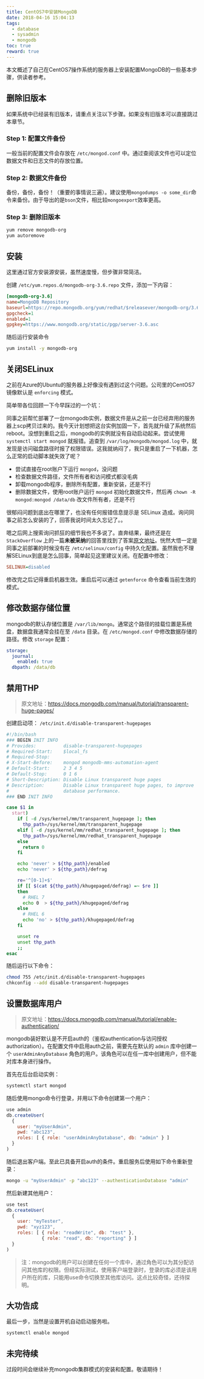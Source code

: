 ```yaml
---
title: CentOS7中安装MongoDB
date: 2018-04-16 15:04:13
tags:
  - database
  - sysadmin
  - mongodb
toc: true
reward: true
---
```


本文概述了自己在CentOS7操作系统的服务器上安装配置MongoDB的一些基本步骤，供读者参考。

## 删除旧版本

如果系统中已经装有旧版本，请重点关注以下步骤。如果没有旧版本可以直接跳过本章节。

### Step 1: 配置文件备份

一般当前的配置文件会存放在 `/etc/mongod.conf` 中。通过查阅该文件也可以定位数据文件和日志文件的存放位置。

### Step 2: 数据文件备份

备份，备份，备份！（重要的事情说三遍）。建议使用`mongodumps -o some_dir`命令来备份。由于导出的是`bson`文件，相比较`mongoexport`效率更高。

### Step 3: 删除旧版本

```bash
yum remove mongodb-org
yum autoremove
```

## 安装

这里通过官方安装源安装，虽然速度慢，但步骤非常简洁。

创建 `/etc/yum.repos.d/mongodb-org-3.6.repo` 文件，添加一下内容：

```ini
[mongodb-org-3.6]
name=MongoDB Repository
baseurl=https://repo.mongodb.org/yum/redhat/$releasever/mongodb-org/3.6/x86_64/
gpgcheck=1
enabled=1
gpgkey=https://www.mongodb.org/static/pgp/server-3.6.asc
```

随后运行安装命令

```bash
yum install -y mongodb-org
```

<!-- more -->

## 关闭SELinux

之前在Azure的Ubuntu的服务器上好像没有遇到过这个问题。公司里的CentOS7镜像默认是 `enforcing` 模式。

简单带各位回顾一下今早踩过的一个坑：

同事之前帮忙部署了一台mongodb实例，数据文件是从之前一台已经弃用的服务器上scp拷贝过来的。我今天计划想把这台实例加固一下，首先就升级了系统然后reboot。没想到重启之后，mongodb的实例就没有自动启动起来。尝试使用 `systemctl start mongod` 就报错。追查到 `/var/log/mongodb/mongod.log` 中，就发现是访问磁盘路径时报了权限错误。这我就纳闷了，我只是重启了一下机器，怎么正常的启动脚本就失效了呢？

- 尝试直接在root账户下运行 `mongod`，没问题
- 检查数据文件路径，文件所有者和访问模式都没毛病
- 卸载mongodb程序，删除所有配置，重新安装，还是不行
- 删除数据文件，使用root账户运行 `mongod` 初始化数据文件，然后再 `chown -R mongod:mongod /data/db` 改文件所有者，还是不行

很郁闷问题到底出在哪里了，也没有任何报错信息提示是 SELinux 造成。询问同事之前怎么安装的了，回答我说时间太久忘记了。。

嗯之后网上搜索询问抓狂的细节我也不多说了。直奔结果，最终还是在 `StackOverflow` 上的一篇**未被采纳**的回答里找到了答案[原文地址](https://stackoverflow.com/questions/5973811/mongodb-data-directory-permissions)。恍然大悟一定是同事之前部署的时候没有在 `/etc/selinux/config` 中持久化配置。虽然我也不理解SELinux到底是怎么回事，简单起见这里建议关闭。在配置中修改：

```ini
SELINUX=disabled
```

修改完之后记得重启机器生效。重启后可以通过 `getenforce` 命令查看当前生效的模式。

## 修改数据存储位置

mongodb的默认存储位置是 `/var/lib/mongo`。通常这个路径的挂载位置是系统盘，数据盘我通常会挂在至 `/data` 目录。在 `/etc/mongod.conf` 中修改数据存储的路径。修改 `storage` 配置：

```yaml
storage:
  journal:
    enabled: true
  dbpath: /data/db
```

## 禁用THP

> 原文地址：https://docs.mongodb.com/manual/tutorial/transparent-huge-pages/

创建启动项： `/etc/init.d/disable-transparent-hugepages`

```bash
#!/bin/bash
### BEGIN INIT INFO
# Provides:          disable-transparent-hugepages
# Required-Start:    $local_fs
# Required-Stop:
# X-Start-Before:    mongod mongodb-mms-automation-agent
# Default-Start:     2 3 4 5
# Default-Stop:      0 1 6
# Short-Description: Disable Linux transparent huge pages
# Description:       Disable Linux transparent huge pages, to improve
#                    database performance.
### END INIT INFO

case $1 in
  start)
    if [ -d /sys/kernel/mm/transparent_hugepage ]; then
      thp_path=/sys/kernel/mm/transparent_hugepage
    elif [ -d /sys/kernel/mm/redhat_transparent_hugepage ]; then
      thp_path=/sys/kernel/mm/redhat_transparent_hugepage
    else
      return 0
    fi

    echo 'never' > ${thp_path}/enabled
    echo 'never' > ${thp_path}/defrag

    re='^[0-1]+$'
    if [[ $(cat ${thp_path}/khugepaged/defrag) =~ $re ]]
    then
      # RHEL 7
      echo 0  > ${thp_path}/khugepaged/defrag
    else
      # RHEL 6
      echo 'no' > ${thp_path}/khugepaged/defrag
    fi

    unset re
    unset thp_path
    ;;
esac
```

随后运行以下命令：

```bash
chmod 755 /etc/init.d/disable-transparent-hugepages
chkconfig --add disable-transparent-hugepages
```

## 设置数据库用户

> 原文地址：https://docs.mongodb.com/manual/tutorial/enable-authentication/

mongodb装好默认是不开启auth的（鉴权authentication与访问授权authorization）。在配置文件中启用auth之前，需要先在默认的 `admin` 库中创建一个 `userAdminAnyDatabase` 角色的用户。该角色可以在任一库中创建用户，但不能对库本身进行操作。

首先在后台启动实例：

```bash
systemctl start mongod
```

随后使用mongo命令行登录，并用以下命令创建第一个用户：

```javascript
use admin
db.createUser(
  {
    user: "myUserAdmin",
    pwd: "abc123",
    roles: [ { role: "userAdminAnyDatabase", db: "admin" } ]
  }
)
```
随后退出客户端。至此已具备开启auth的条件。重启服务后使用如下命令重新登录：

```bash
mongo -u "myUserAdmin" -p "abc123" --authenticationDatabase "admin"
```

然后新建其他用户：

```javascript
use test
db.createUser(
  {
    user: "myTester",
    pwd: "xyz123",
    roles: [ { role: "readWrite", db: "test" },
             { role: "read", db: "reporting" } ]
  }
)
```

> 注：mongodb的用户可以创建在任何一个库中，通过角色可以为其分配访问其他库的权限。但经实际测试，使用客户端登录时，登录的库必须是该用户所在的库，只能用use命令切换至其他库访问。这点比较奇怪，还待探明。

## 大功告成

最后一步，当然是设置开机自动启动服务啦。

```bash
systemctl enable mongod
```

## 未完待续

过段时间会继续补充mongodb集群模式的安装和配置。敬请期待！
